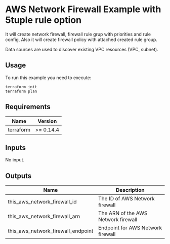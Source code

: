# AWS Network Firewall Example with 5tuple rule option

It will create network firewall, firewall rule grup with priorities and rule config, Also it will create firewall policy with attached created rule group.

Data sources are used to discover existing VPC resources (VPC, subnet).

## Usage

To run this example you need to execute:

    terraform init
    terraform plan

## Requirements

| Name | Version |
|------|---------|
| terraform | >= 0.14.4 |

## Inputs

No input.

## Outputs

| Name | Description |
|------|-------------|
| this_aws_network_firewall_id| The ID of AWS Network firewall |
| this_aws_network_firewall_arn | The ARN of the AWS Network firewall |
| this_aws_network_firewall_endpoint | Endpoint for AWS Network firewall |